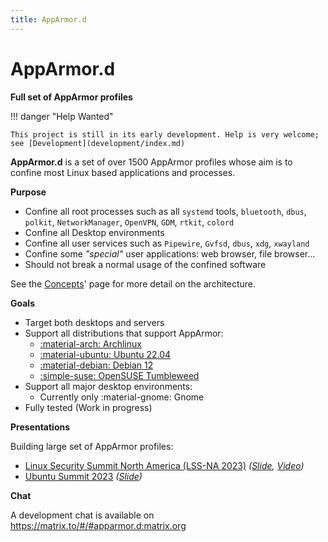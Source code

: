 ```yaml
---
title: AppArmor.d
---
```


# AppArmor.d

**Full set of AppArmor profiles**

!!! danger "Help Wanted"

    This project is still in its early development. Help is very welcome; 
    see [Development](development/index.md)

**AppArmor.d** is a set of over 1500 AppArmor profiles whose aim is to confine
most Linux based applications and processes.

**Purpose**

- Confine all root processes such as all `systemd` tools, `bluetooth`, `dbus`,
  `polkit`, `NetworkManager`, `OpenVPN`, `GDM`, `rtkit`, `colord`
- Confine all Desktop environments
- Confine all user services such as `Pipewire`, `Gvfsd`, `dbus`, `xdg`, `xwayland`
- Confine some *"special"* user applications: web browser, file browser...
- Should not break a normal usage of the confined software

See the [Concepts](concepts.md)' page for more detail on the architecture.

**Goals**

- Target both desktops and servers
- Support all distributions that support AppArmor:
    * [:material-arch: Archlinux](install.md#archlinux)
    * [:material-ubuntu: Ubuntu 22.04](install.md#ubuntu-debian)
    * [:material-debian: Debian 12](install.md#ubuntu-debian)
    * [:simple-suse: OpenSUSE Tumbleweed](install.md#opensuse)
- Support all major desktop environments:
    * Currently only :material-gnome: Gnome
- Fully tested (Work in progress)

**Presentations**

Building large set of AppArmor profiles:

- [Linux Security Summit North America (LSS-NA 2023)](https://events.linuxfoundation.org/linux-security-summit-north-america/) *([Slide](https://lssna2023.sched.com/event/1K7bI/building-the-largest-working-set-of-apparmor-profiles-alexandre-pujol-the-collaboratory-tudublin), [Video](https://www.youtube.com/watch?v=OzyalrOzxE8))*
- [Ubuntu Summit 2023](https://events.canonical.com/event/31/) *([Slide](https://events.canonical.com/event/31/contributions/209/))*

**Chat**

A development chat is available on https://matrix.to/#/#apparmor.d:matrix.org
